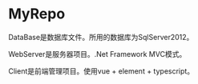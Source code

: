 # MyRepo
DataBase是数据库文件。所用的数据库为SqlServer2012。

WebServer是服务器项目。.Net Framework MVC模式。

Client是前端管理项目。使用vue + element + typescript。
